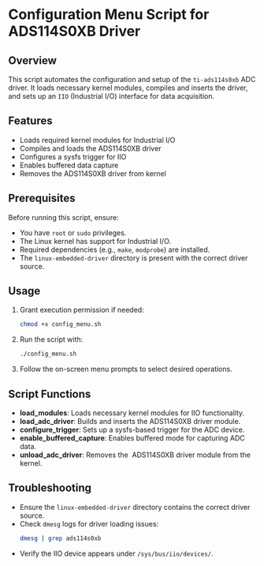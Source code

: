 # Configuration Menu Script for ADS114S0XB Driver

## Overview

This script automates the configuration and setup of the `ti-ads114s0xb` ADC driver. It loads necessary kernel modules, compiles and inserts the driver, and sets up an `IIO` (Industrial I/O) interface for data acquisition.

## Features

- Loads required kernel modules for Industrial I/O
- Compiles and loads the ADS114S0XB driver
- Configures a sysfs trigger for IIO
- Enables buffered data capture
- Removes the ADS114S0XB driver from kernel

## Prerequisites

Before running this script, ensure:

- You have `root` or `sudo` privileges.
- The Linux kernel has support for Industrial I/O.
- Required dependencies (e.g., `make`, `modprobe`) are installed.
- The `linux-embedded-driver` directory is present with the correct driver source.

## Usage

1. Grant execution permission if needed:
   ```bash
   chmod +x config_menu.sh
   ```
2. Run the script with:
   ```bash
   ./config_menu.sh
   ```
3. Follow the on-screen menu prompts to select desired operations.

## Script Functions

- **load\_modules**: Loads necessary kernel modules for IIO functionality.
- **load\_adc\_driver**: Builds and inserts the ADS114S0XB driver module.
- **configure\_trigger**: Sets up a sysfs-based trigger for the ADC device.
- **enable\_buffered\_capture**: Enables buffered mode for capturing ADC data.
- **unload\_adc\_driver**: Removes the  ADS114S0XB driver module from the kernel.

## Troubleshooting

- Ensure the `linux-embedded-driver` directory contains the correct driver source.
- Check `dmesg` logs for driver loading issues:
  ```bash
  dmesg | grep ads114s0xb
  ```
- Verify the IIO device appears under `/sys/bus/iio/devices/`.
